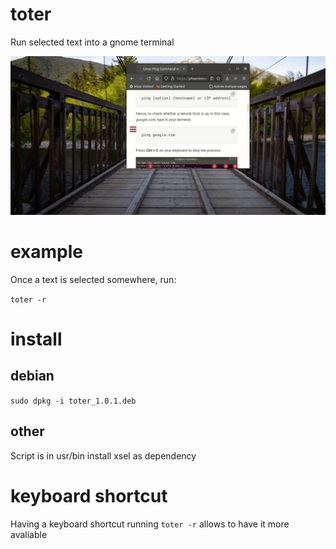 # toter
Run selected text into a gnome terminal

![demo](./demo.gif)

# example
Once a text is selected somewhere, run:

`
toter -r
`

# install
## debian

`
sudo dpkg -i toter_1.0.1.deb
`

## other
Script is in usr/bin
install xsel as dependency

# keyboard shortcut
Having a keyboard shortcut running `toter -r` allows to have it more avaliable
